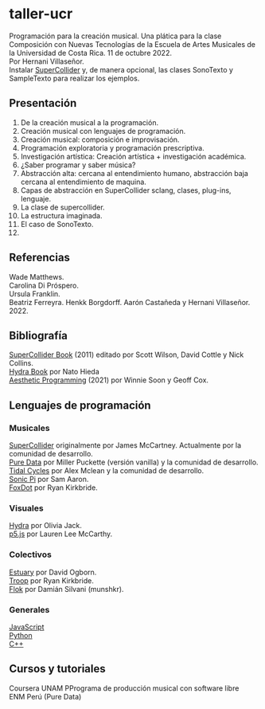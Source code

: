
# taller-ucr
Programación para la creación musical. Una plática para la clase Composición con Nuevas Tecnologías de la Escuela de Artes Musicales de la Universidad de Costa Rica. 11 de octubre 2022.  
Por Hernani Villaseñor.  
Instalar [SuperCollider](https://supercollider.github.io/) y, de manera opcional, las clases SonoTexto y SampleTexto para realizar los ejemplos.

## Presentación
1. De la creación musical a la programación.  
2. Creación musical con lenguajes de programación.   
3. Creación musical: composición e improvisación.
4. Programación exploratoria y programación prescriptiva.  
5. Investigación artística: Creación artística + investigación académica.  
6. ¿Saber programar y saber música?
7. Abstracción alta: cercana al entendimiento humano, abstracción baja cercana al entendimiento de maquina.  
8. Capas de abstracción en SuperCollider sclang, clases, plug-ins, lenguaje.
9. La clase de supercollider.  
10. La estructura imaginada.
11. El caso de SonoTexto.  
12. 

## Referencias
Wade Matthews.  
Carolina Di Próspero.  
Ursula Franklin.  
Beatriz Ferreyra.
Henkk Borgdorff.
Aarón Castañeda y Hernani Villaseñor. 2022.     

## Bibliografía
[SuperCollider Book](https://mitpress.mit.edu/9780262232692/the-supercollider-book/) (2011) editado por Scott Wilson, David Cottle y Nick Collins.  
[Hydra Book](https://hydra-book.glitch.me/#/) por Nato Hieda  
[Aesthetic Programming](https://aesthetic-programming.net/) (2021) por Winnie Soon y Geoff Cox.  

## Lenguajes de programación

### Musicales
[SuperCollider](https://supercollider.github.io/) originalmente por James McCartney. Actualmente por la comunidad de desarrollo.  
[Pure Data](https://puredata.info/) por Miller Puckette (versión vanilla) y la comunidad de desarrollo.  
[Tidal Cycles](https://tidalcycles.org/) por Alex Mclean y la comunidad de desarrollo.  
[Sonic Pi](https://sonic-pi.net/) por Sam Aaron.  
[FoxDot](https://foxdot.org/) por Ryan Kirkbride. 

### Visuales
[Hydra](https://hydra.ojack.xyz/) por Olivia Jack.  
[p5.js](https://p5js.org/es/) por Lauren Lee McCarthy.  

### Colectivos
[Estuary](https://estuary.mcmaster.ca/) por David Ogborn.  
[Troop](https://github.com/Qirky/Troop) por Ryan Kirkbride.  
[Flok](https://flok.clic.cf/) por Damián Silvani (munshkr).   

### Generales
[JavaScript]()  
[Python](https://www.python.org/)  
[C++]()  

## Cursos y tutoriales
Coursera UNAM PPrograma de producción musical con software libre  
ENM Perú (Pure Data)  
